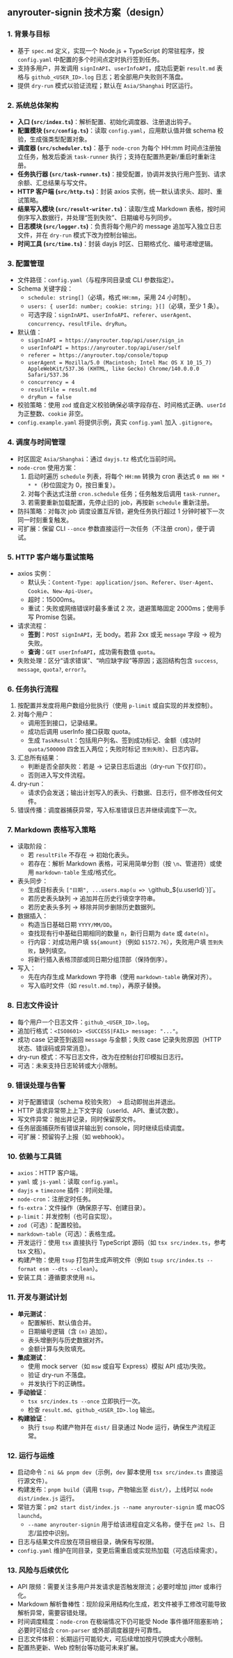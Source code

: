 ## anyrouter-signin 技术方案（design）

### 1. 背景与目标

- 基于 `spec.md` 定义，实现一个 Node.js + TypeScript 的常驻程序，按 `config.yaml` 中配置的多个时间点定时执行签到任务。
- 支持多用户，并发调用 `signInAPI`、`userInfoAPI`，成功后更新 `result.md` 表格与 `github_<USER_ID>.log` 日志；若全部用户失败则不落盘。
- 提供 `dry-run` 模式以验证流程；默认在 `Asia/Shanghai` 时区运行。

### 2. 系统总体架构

- **入口 (`src/index.ts`)**：解析配置、初始化调度器、注册退出钩子。
- **配置模块 (`src/config.ts`)**：读取 `config.yaml`，应用默认值并做 schema 校验，生成强类型配置对象。
- **调度器 (`src/scheduler.ts`)**：基于 `node-cron` 为每个 HH:mm 时间点注册独立任务，触发后委派 `task-runner` 执行；支持在配置热更新/重启时重新注册。
- **任务执行器 (`src/task-runner.ts`)**：接受配置，协调并发执行用户签到、请求余额、汇总结果与写文件。
- **HTTP 客户端 (`src/http.ts`)**：封装 axios 实例，统一默认请求头、超时、重试策略。
- **结果写入模块 (`src/result-writer.ts`)**：读取/生成 Markdown 表格，按时间倒序写入数据行，并处理“签到失败”、日期编号与列同步。
- **日志模块 (`src/logger.ts`)**：负责将每个用户的 message 追加写入独立日志文件，并在 `dry-run` 模式下改为控制台输出。
- **时间工具 (`src/time.ts`)**：封装 dayjs 时区、日期格式化、编号递增逻辑。

### 3. 配置管理

- 文件路径：`config.yaml`（与程序同目录或 CLI 参数指定）。
- Schema 关键字段：
  - `schedule: string[]`（必填，格式 `HH:mm`，采用 24 小时制）。
  - `users: { userId: number; cookie: string; }[]`（必填，至少 1 条）。
  - 可选字段：`signInAPI`、`userInfoAPI`、`referer`、`userAgent`、`concurrency`、`resultFile`、`dryRun`。
- 默认值：
  - `signInAPI = https://anyrouter.top/api/user/sign_in`
  - `userInfoAPI = https://anyrouter.top/api/user/self`
  - `referer = https://anyrouter.top/console/topup`
  - `userAgent = Mozilla/5.0 (Macintosh; Intel Mac OS X 10_15_7) AppleWebKit/537.36 (KHTML, like Gecko) Chrome/140.0.0.0 Safari/537.36`
  - `concurrency = 4`
  - `resultFile = result.md`
  - `dryRun = false`
- 校验策略：使用 `zod` 或自定义校验确保必填字段存在、时间格式正确、`userId` 为正整数、`cookie` 非空。
- `config.example.yaml` 将提供示例，真实 `config.yaml` 加入 `.gitignore`。

### 4. 调度与时间管理

- 时区固定 `Asia/Shanghai`：通过 `dayjs.tz` 格式化当前时间。
- `node-cron` 使用方案：
  1. 启动时遍历 `schedule` 列表，将每个 `HH:mm` 转换为 cron 表达式 `0 mm HH * * *`（秒位固定为 0，按日重复）。
  2. 对每个表达式注册 `cron.schedule` 任务；任务触发后调用 `task-runner`。
  3. 若需要重新加载配置，先停止旧的 job，再按新 `schedule` 重新注册。
- 防抖策略：对每次 job 调度设置互斥锁，避免任务执行超过 1 分钟时被下一次同一时刻重复触发。
- 可扩展：保留 CLI `--once` 参数直接运行一次任务（不注册 cron），便于调试。

### 5. HTTP 客户端与重试策略

- axios 实例：
  - 默认头：`Content-Type: application/json`、`Referer`、`User-Agent`、`Cookie`、`New-Api-User`。
  - 超时：15000ms。
  - 重试：失败或网络错误时最多重试 2 次，退避策略固定 2000ms；使用手写 Promise 包装。
- 请求流程：
  - **签到**：`POST signInAPI`，无 body。若非 2xx 或无 `message` 字段 → 视为失败。
  - **查询**：`GET userInfoAPI`，成功需有数值 `quota`。
- 失败处理：区分“请求错误”、“响应缺字段”等原因；返回结构包含 `success`, `message`, `quota?`, `error?`。

### 6. 任务执行流程

1. 按配置并发度将用户数组分批执行（使用 `p-limit` 或自实现的并发控制）。
2. 对每个用户：
   - 调用签到接口，记录结果。
   - 成功后调用 userInfo 接口获取 quota。
   - 生成 `TaskResult`：包括用户列名、签到成功标记、金额（成功时 `quota/500000` 四舍五入两位；失败时标记 `签到失败`）、日志内容。
3. 汇总所有结果：
   - 判断是否全部失败：若是 → 记录日志后退出（dry-run 下仅打印）。
   - 否则进入写文件流程。
4. dry-run：
   - 请求仍会发送；输出计划写入的表头、行数据、日志行，但不修改任何文件。
5. 错误传播：调度器捕获异常，写入标准错误日志并继续调度下一次。

### 7. Markdown 表格写入策略

- 读取阶段：
  - 若 `resultFile` 不存在 → 初始化表头。
  - 若存在：解析 Markdown 表格，可采用简单分割（按 `\n`、管道符）或使用 `markdown-table` 生成/格式化。
- 表头同步：
  - 生成目标表头 `["日期", ...users.map(u => \`github\_${u.userId}\`)]`。
  - 若历史表头缺列 → 追加并在历史行填空字符串。
  - 若历史表头多列 → 移除并同步删除历史数据列。
- 数据插入：
  - 构造当日基础日期 `YYYY/MM/DD`。
  - 查找现有行中基础日期相同的数量 `n`，新行日期为 `date` 或 `date(n)`。
  - 行内容：对成功用户填 `$${amount}`（例如 `$1572.76`），失败用户填 `签到失败`，缺列填空。
  - 将新行插入表格顶部或同日期分组顶部（保持倒序）。
- 写入：
  - 先在内存生成 Markdown 字符串（使用 `markdown-table` 确保对齐）。
  - 写入临时文件（如 `result.md.tmp`），再原子替换。

### 8. 日志文件设计

- 每个用户一个日志文件：`github_<USER_ID>.log`。
- 追加行格式：`<ISO8601> <SUCCESS|FAIL> message: "..."`。
- 成功 case 记录签到返回 `message` 与金额；失败 case 记录失败原因（HTTP 状态、错误码或异常消息）。
- dry-run 模式：不写日志文件，改为在控制台打印模拟日志行。
- 可选：未来支持日志轮转或大小限制。

### 9. 错误处理与告警

- 对于配置错误（schema 校验失败） → 启动即抛出并退出。
- HTTP 请求异常带上上下文字段（userId、API、重试次数）。
- 写文件异常：抛出并记录，同时保留原文件。
- 任务层面捕获所有错误并输出到 console，同时继续后续调度。
- 可扩展：预留钩子上报（如 webhook）。

### 10. 依赖与工具链

- `axios`：HTTP 客户端。
- `yaml` 或 `js-yaml`：读取 `config.yaml`。
- `dayjs` + `timezone` 插件：时间处理。
- `node-cron`：注册定时任务。
- `fs-extra`：文件操作（确保原子写、创建目录）。
- `p-limit`：并发控制（也可自实现）。
- `zod`（可选）：配置校验。
- `markdown-table`（可选）：表格生成。
- 开发运行：使用 `tsx` 直接执行 TypeScript 源码（如 `tsx src/index.ts`，参考 tsx 文档）。
- 构建产物：使用 `tsup` 打包并生成声明文件（例如 `tsup src/index.ts --format esm --dts --clean`）。
- 安装工具：遵循要求使用 `ni`。

### 11. 开发与测试计划

- **单元测试**：
  - 配置解析、默认值合并。
  - 日期编号逻辑（含 `(n)` 追加）。
  - 表头增删列与历史数据对齐。
  - 金额计算与失败填充。
- **集成测试**：
  - 使用 mock server（如 `msw` 或自写 Express）模拟 API 成功/失败。
  - 验证 dry-run 不落盘。
  - 并发执行下的正确性。
- **手动验证**：
  - `tsx src/index.ts --once` 立即执行一次。
  - 检查 `result.md`、`github_<USER_ID>.log` 输出。
- **构建验证**：
  - 执行 `tsup` 构建产物并在 `dist/` 目录通过 Node 运行，确保生产流程正常。

### 12. 运行与运维

- 启动命令：`ni && pnpm dev`（示例，`dev` 脚本使用 `tsx src/index.ts` 直接运行源文件）。
- 构建发布：`pnpm build`（调用 `tsup`，产物输出至 `dist/`），上线时以 `node dist/index.js` 运行。
- 常驻方案：`pm2 start dist/index.js --name anyrouter-signin` 或 macOS `launchd`。
  - `--name anyrouter-signin` 用于给该进程自定义名称，便于在 `pm2 ls`、日志/监控中识别。
- 日志与结果文件应放在项目根目录，确保有写权限。
- `config.yaml` 维护在同目录，变更后需重启或实现热加载（可选后续需求）。

### 13. 风险与后续优化

- API 限频：需要关注多用户并发请求是否触发限流；必要时增加 jitter 或串行化。
- Markdown 解析鲁棒性：现阶段采用结构化生成，若文件被手工修改可能导致解析异常，需要容错处理。
- 时间调度精度：`node-cron` 在极端情况下仍可能受 Node 事件循环阻塞影响；必要时可结合 `cron-parser` 或外部调度器提升可靠性。
- 日志文件体积：长期运行可能较大，可后续增加按月切换或大小限制。
- 配置热更新、Web 控制台等功能可未来扩展。
